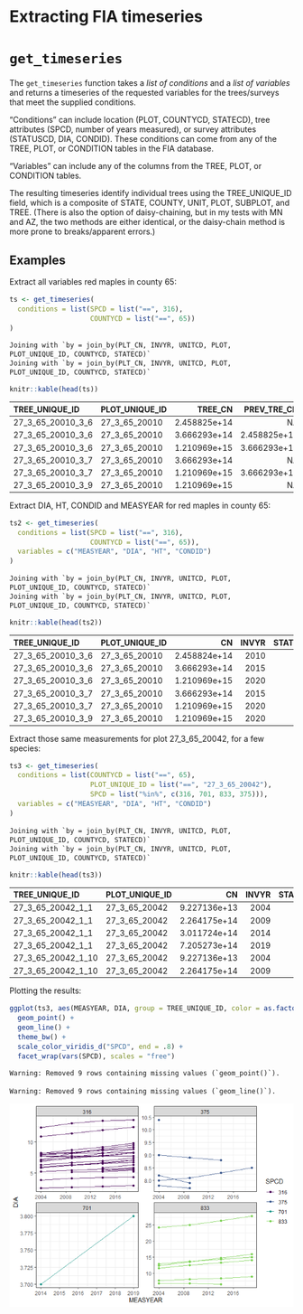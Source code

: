 # Extracting FIA timeseries

# `get_timeseries`

The `get_timeseries` function takes a *list of conditions* and a *list
of variables* and returns a timeseries of the requested variables for
the trees/surveys that meet the supplied conditions.

“Conditions” can include location (PLOT, COUNTYCD, STATECD), tree
attributes (SPCD, number of years measured), or survey attributes
(STATUSCD, DIA, CONDID). These conditions can come from any of the TREE,
PLOT, or CONDITION tables in the FIA database.

“Variables” can include any of the columns from the TREE, PLOT, or
CONDITION tables.

The resulting timeseries identify individual trees using the
TREE_UNIQUE_ID field, which is a composite of STATE, COUNTY, UNIT, PLOT,
SUBPLOT, and TREE. (There is also the option of daisy-chaining, but in
my tests with MN and AZ, the two methods are either identical, or the
daisy-chain method is more prone to breaks/apparent errors.)

## Examples

Extract all variables red maples in county 65:

``` r
ts <- get_timeseries(
  conditions = list(SPCD = list("==", 316),
                    COUNTYCD = list("==", 65))
)
```

    Joining with `by = join_by(PLT_CN, INVYR, UNITCD, PLOT, PLOT_UNIQUE_ID, COUNTYCD, STATECD)`
    Joining with `by = join_by(PLT_CN, INVYR, UNITCD, PLOT, PLOT_UNIQUE_ID, COUNTYCD, STATECD)`

``` r
knitr::kable(head(ts))
```

| TREE_UNIQUE_ID    | PLOT_UNIQUE_ID |      TREE_CN |  PREV_TRE_CN |       PLT_CN | INVYR | UNITCD | SUBP | TREE |  PLOT | STATUSCD | DIA |  HT | ACTUALHT | SPCD | CYCLE | COUNTYCD | STATECD |  PREV_PLT_CN | PLOT_STATUS_CD | PLOT_NONSAMPLE_REASN_CD | MEASYEAR | MEASMON | MEASDAY | REMPER | KINDCD | DESIGNCD | RDDISTCD | WATERCD |      LAT |       LON | ELEV |           CN | CONDID | COND_STATUS_CD | COND_NONSAMPLE_REASN_CD |
|:------------------|:---------------|-------------:|-------------:|-------------:|------:|-------:|-----:|-----:|------:|---------:|----:|----:|---------:|-----:|------:|---------:|--------:|-------------:|---------------:|------------------------:|---------:|--------:|--------:|-------:|-------:|---------:|---------:|--------:|---------:|----------:|-----:|-------------:|-------:|---------------:|------------------------:|
| 27_3_65_20010_3_6 | 27_3_65_20010  | 2.458825e+14 |           NA | 1.691023e+14 |  2010 |      3 |    3 |    6 | 20010 |        1 | 5.2 |  36 |       36 |  316 |    14 |       65 |      27 | 9.891769e+13 |              1 |                      NA |     2010 |       6 |       9 |    5.3 |      2 |        1 |        7 |       1 | 46.14329 | -93.24641 | 1160 | 2.458824e+14 |      1 |              1 |                      NA |
| 27_3_65_20010_3_6 | 27_3_65_20010  | 3.666293e+14 | 2.458825e+14 | 2.317350e+14 |  2015 |      3 |    3 |    6 | 20010 |        1 | 6.4 |  41 |       41 |  316 |    15 |       65 |      27 | 1.691023e+14 |              1 |                      NA |     2015 |       4 |      28 |    4.9 |      2 |        1 |        7 |       2 | 46.14329 | -93.24641 | 1160 | 3.666293e+14 |      1 |              1 |                      NA |
| 27_3_65_20010_3_6 | 27_3_65_20010  | 1.210969e+15 | 3.666293e+14 | 6.105529e+14 |  2020 |      3 |    3 |    6 | 20010 |        1 | 7.4 |  43 |       43 |  316 |    16 |       65 |      27 | 2.317350e+14 |              1 |                      NA |     2020 |       3 |       4 |    4.9 |      2 |        1 |        7 |       2 | 46.14329 | -93.24641 | 1160 | 1.210969e+15 |      1 |              1 |                      NA |
| 27_3_65_20010_3_7 | 27_3_65_20010  | 3.666293e+14 |           NA | 2.317350e+14 |  2015 |      3 |    3 |    7 | 20010 |        1 | 6.1 |  55 |       55 |  316 |    15 |       65 |      27 | 1.691023e+14 |              1 |                      NA |     2015 |       4 |      28 |    4.9 |      2 |        1 |        7 |       2 | 46.14329 | -93.24641 | 1160 | 3.666293e+14 |      1 |              1 |                      NA |
| 27_3_65_20010_3_7 | 27_3_65_20010  | 1.210969e+15 | 3.666293e+14 | 6.105529e+14 |  2020 |      3 |    3 |    7 | 20010 |        1 | 7.5 |  53 |       53 |  316 |    16 |       65 |      27 | 2.317350e+14 |              1 |                      NA |     2020 |       3 |       4 |    4.9 |      2 |        1 |        7 |       2 | 46.14329 | -93.24641 | 1160 | 1.210969e+15 |      1 |              1 |                      NA |
| 27_3_65_20010_3_9 | 27_3_65_20010  | 1.210969e+15 |           NA | 6.105529e+14 |  2020 |      3 |    3 |    9 | 20010 |        1 | 1.1 |  18 |       18 |  316 |    16 |       65 |      27 | 2.317350e+14 |              1 |                      NA |     2020 |       3 |       4 |    4.9 |      2 |        1 |        7 |       2 | 46.14329 | -93.24641 | 1160 | 1.210969e+15 |      1 |              1 |                      NA |

Extract DIA, HT, CONDID and MEASYEAR for red maples in county 65:

``` r
ts2 <- get_timeseries(
  conditions = list(SPCD = list("==", 316),
                    COUNTYCD = list("==", 65)),
  variables = c("MEASYEAR", "DIA", "HT", "CONDID")
)
```

    Joining with `by = join_by(PLT_CN, INVYR, UNITCD, PLOT, PLOT_UNIQUE_ID, COUNTYCD, STATECD)`
    Joining with `by = join_by(PLT_CN, INVYR, UNITCD, PLOT, PLOT_UNIQUE_ID, COUNTYCD, STATECD)`

``` r
knitr::kable(head(ts2))
```

| TREE_UNIQUE_ID    | PLOT_UNIQUE_ID |           CN | INVYR | STATECD | COUNTYCD | UNITCD |  PLOT | SUBP | TREE | SPCD | MEASYEAR | DIA |  HT | CONDID |
|:------------------|:---------------|-------------:|------:|--------:|---------:|-------:|------:|-----:|-----:|-----:|---------:|----:|----:|-------:|
| 27_3_65_20010_3_6 | 27_3_65_20010  | 2.458824e+14 |  2010 |      27 |       65 |      3 | 20010 |    3 |    6 |  316 |     2010 | 5.2 |  36 |      1 |
| 27_3_65_20010_3_6 | 27_3_65_20010  | 3.666293e+14 |  2015 |      27 |       65 |      3 | 20010 |    3 |    6 |  316 |     2015 | 6.4 |  41 |      1 |
| 27_3_65_20010_3_6 | 27_3_65_20010  | 1.210969e+15 |  2020 |      27 |       65 |      3 | 20010 |    3 |    6 |  316 |     2020 | 7.4 |  43 |      1 |
| 27_3_65_20010_3_7 | 27_3_65_20010  | 3.666293e+14 |  2015 |      27 |       65 |      3 | 20010 |    3 |    7 |  316 |     2015 | 6.1 |  55 |      1 |
| 27_3_65_20010_3_7 | 27_3_65_20010  | 1.210969e+15 |  2020 |      27 |       65 |      3 | 20010 |    3 |    7 |  316 |     2020 | 7.5 |  53 |      1 |
| 27_3_65_20010_3_9 | 27_3_65_20010  | 1.210969e+15 |  2020 |      27 |       65 |      3 | 20010 |    3 |    9 |  316 |     2020 | 1.1 |  18 |      1 |

Extract those same measurements for plot 27_3_65_20042, for a few
species:

``` r
ts3 <- get_timeseries(
  conditions = list(COUNTYCD = list("==", 65),
                    PLOT_UNIQUE_ID = list("==", "27_3_65_20042"),
                    SPCD = list("%in%", c(316, 701, 833, 375))),
  variables = c("MEASYEAR", "DIA", "HT", "CONDID")
)
```

    Joining with `by = join_by(PLT_CN, INVYR, UNITCD, PLOT, PLOT_UNIQUE_ID, COUNTYCD, STATECD)`
    Joining with `by = join_by(PLT_CN, INVYR, UNITCD, PLOT, PLOT_UNIQUE_ID, COUNTYCD, STATECD)`

``` r
knitr::kable(head(ts3))
```

| TREE_UNIQUE_ID     | PLOT_UNIQUE_ID |           CN | INVYR | STATECD | COUNTYCD | UNITCD |  PLOT | SUBP | TREE | SPCD | MEASYEAR |  DIA |  HT | CONDID |
|:-------------------|:---------------|-------------:|------:|--------:|---------:|-------:|------:|-----:|-----:|-----:|---------:|-----:|----:|-------:|
| 27_3_65_20042_1_1  | 27_3_65_20042  | 9.227136e+13 |  2004 |      27 |       65 |      3 | 20042 |    1 |    1 |  316 |     2004 | 12.3 |  62 |      1 |
| 27_3_65_20042_1_1  | 27_3_65_20042  | 2.264175e+14 |  2009 |      27 |       65 |      3 | 20042 |    1 |    1 |  316 |     2009 | 13.0 |  58 |      1 |
| 27_3_65_20042_1_1  | 27_3_65_20042  | 3.011724e+14 |  2014 |      27 |       65 |      3 | 20042 |    1 |    1 |  316 |     2014 | 13.4 |  59 |      1 |
| 27_3_65_20042_1_1  | 27_3_65_20042  | 7.205273e+14 |  2019 |      27 |       65 |      3 | 20042 |    1 |    1 |  316 |     2019 | 13.6 |  59 |      1 |
| 27_3_65_20042_1_10 | 27_3_65_20042  | 9.227136e+13 |  2004 |      27 |       65 |      3 | 20042 |    1 |   10 |  375 |     2004 | 10.4 |  58 |      1 |
| 27_3_65_20042_1_10 | 27_3_65_20042  | 2.264175e+14 |  2009 |      27 |       65 |      3 | 20042 |    1 |   10 |  375 |     2009 |   NA |  NA |      1 |

Plotting the results:

``` r
ggplot(ts3, aes(MEASYEAR, DIA, group = TREE_UNIQUE_ID, color = as.factor(SPCD))) +
  geom_point() +
  geom_line() +
  theme_bw() +
  scale_color_viridis_d("SPCD", end = .8) +
  facet_wrap(vars(SPCD), scales = "free")
```

    Warning: Removed 9 rows containing missing values (`geom_point()`).

    Warning: Removed 9 rows containing missing values (`geom_line()`).

![](Jan122024_demo_files/figure-commonmark/unnamed-chunk-5-1.png)
